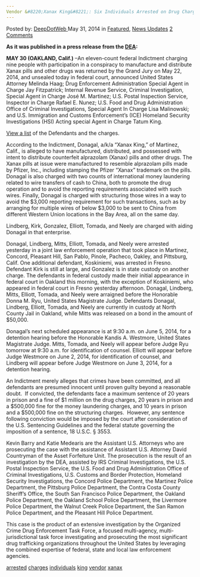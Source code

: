 ```yaml
---
Vendor &#8220;Xanax King&#8221;: Six Individuals Arrested on Drug Charges
---
```

<article class="post-listing post-5852 post type-post status-publish format-standard has-post-thumbnail hentry  tag-charges tag-individuals tag-king tag-vendor tag-xanax">
    <div class="post-inner">
        <span>Posted by: <a href="https://www.deepdotweb.com/author/admin/" title="">DeepDotWeb </a></span>
    <span>May 31, 2014</span>
    <span>in <a href="https://www.deepdotweb.com/category/deepdot-news/" rel="category tag">Featured</a>, <a href="https://www.deepdotweb.com/category/news-updates/" rel="category tag">News Updates</a></span>
    <span><a href="https://www.deepdotweb.com/2014/05/31/vendor-xanax-king-six-individuals-arrested-drug-charges/#comments">2 Comments</a></span>
    </p>
    <div class="clear"></div>
    <div class="entry">
    <p><strong>As it was published in a press release from the <a href="http://www.justice.gov/dea/divisions/sf/2014/sf053014.shtml">DEA</a>:</strong></p>
    <p><strong>MAY 30 (OAKLAND, Calif.)</strong> –An eleven-count federal Indictment charging nine people with participation in a conspiracy to manufacture and distribute Xanax pills and other drugs was returned by the Grand Jury on May 22, 2014, and unsealed today in federal court, announced United States Attorney Melinda Haag; Drug Enforcement Administration Special Agent in Charge Jay Fitzpatrick; Internal Revenue Service, Criminal Investigation, Special Agent in Charge José M. Martinez; U.S. Postal Inspection Service, Inspector in Charge Rafael E. Nunez; U.S. Food and Drug Administration Office of Criminal Investigations, Special Agent In Charge Lisa Malinowski; and U.S. Immigration and Customs Enforcement’s (ICE) Homeland Security Investigations (HSI) Acting special Agent in Charge Tatum King.</p>
    <p><a href="http://www.justice.gov/dea/divisions/sf/2014/sf053014.pdf">View a list</a> of the Defendants and the charges.</p>
    <p>According to the Indictment, Donagal, a/k/a “Xanax King,” of Martinez, Calif., is alleged to have manufactured, distributed, and possessed with intent to distribute counterfeit alprazolam (Xanax) pills and other drugs. The Xanax pills at issue were manufactured to resemble alprazolam pills made by Pfizer, Inc., including stamping the Pfizer “Xanax” trademark on the pills. Donagal is also charged with two counts of international money laundering related to wire transfers of cash to China, both to promote the drug operation and to avoid the reporting requirements associated with such wires. Finally, Donagal is charged with structuring those wires in a way to avoid the $3,000 reporting requirement for such transactions, such as by arranging for multiple wires of below $3,000 to be sent to China from different Western Union locations in the Bay Area, all on the same day.</p>
    <p>Lindberg, Kirk, Gonzalez, Elliott, Tomada, and Neely are charged with aiding Donagal in that enterprise.</p>
    <p>Donagal, Lindberg, Mitts, Elliott, Tomada, and Neely were arrested yesterday in a joint law enforcement operation that took place in Martinez, Concord, Pleasant Hill, San Pablo, Pinole, Pacheco, Oakley, and Pittsburg, Calif. One additional defendant, Koskiniemi, was arrested in Fresno. Defendant Kirk is still at large, and Gonzalez is in state custody on another charge. The defendants in federal custody made their initial appearance in federal court in Oakland this morning, with the exception of Koskiniemi, who appeared in federal court in Fresno yesterday afternoon. Donagal, Lindberg, Mitts, Elliott, Tomada, and Neely were arraigned before the Honorable Donna M. Ryu, United States Magistrate Judge. Defendants Donagal, Lindberg, Elliott, Tomada, and Neely are currently in custody at North County Jail in Oakland, while Mitts was released on a bond in the amount of $50,000.</p>
    <p>Donagal’s next scheduled appearance is at 9:30 a.m. on June 5, 2014, for a detention hearing before the Honorable Kandis A. Westmore, United States Magistrate Judge. Mitts, Tomada, and Neely will appear before Judge Ryu tomorrow at 9:30 a.m. for identification of counsel. Elliott will appear before Judge Westmore on June 2, 2014, for identification of counsel, and Lindberg will appear before Judge Westmore on June 3, 2014, for a detention hearing.</p>
    <p>An Indictment merely alleges that crimes have been committed, and all defendants are presumed innocent until proven guilty beyond a reasonable doubt.  If convicted, the defendants face a maximum sentence of 20 years in prison and a fine of $1 million on the drug charges, 20 years in prison and a $500,000 fine for the money laundering charges, and 10 years in prison and a $500,000 fine on the structuring charges.  However, any sentence following conviction would be imposed by the court after consideration of the U.S. Sentencing Guidelines and the federal statute governing the imposition of a sentence, 18 U.S.C. § 3553.</p>
    <p>Kevin Barry and Katie Medearis are the Assistant U.S. Attorneys who are prosecuting the case with the assistance of Assistant U.S. Attorney David Countryman of the Asset Forfeiture Unit. The prosecution is the result of an investigation by the DEA, assisted by IRS Criminal Investigations, the U.S. Postal Inspection Service, the U.S. Food and Drug Administration Office of Criminal Investigations, U.S. Customs and Border Protection, Homeland Security Investigations, the Concord Police Department, the Martinez Police Department, the Pittsburg Police Department, the Contra Costa County Sheriff’s Office, the South San Francisco Police Department, the Oakland Police Department, the Oakland School Police Department, the Livermore Police Department, the Walnut Creek Police Department, the San Ramon Police Department, and the Pleasant Hill Police Department.</p>
    <p>This case is the product of an extensive investigation by the Organized Crime Drug Enforcement Task Force, a focused multi-agency, multi-jurisdictional task force investigating and prosecuting the most significant drug trafficking organizations throughout the United States by leveraging the combined expertise of federal, state and local law enforcement agencies.</p>
    </div>
    <a href="https://www.deepdotweb.com/tag/arrested/" rel="tag">arrested</a> <a href="https://www.deepdotweb.com/tag/charges/" rel="tag">charges</a>  <a href="https://www.deepdotweb.com/tag/individuals/" rel="tag">individuals</a> <a href="https://www.deepdotweb.com/tag/king/" rel="tag">king</a> <a href="https://www.deepdotweb.com/tag/vendor/" rel="tag">vendor</a> <a href="https://www.deepdotweb.com/tag/xanax/" rel="tag">xanax</a></span> <span style="display:none" class="updated">2014-05-31</span>
    <div style="display:none" class="vcard author" itemprop="author" itemscope itemtype="http://schema.org/Person"><strong class="fn" itemprop="name">
    
